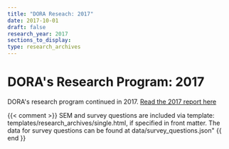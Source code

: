 ```yaml
---
title: "DORA Reseach: 2017"
date: 2017-10-01
draft: false
research_year: 2017
sections_to_display:
type: research_archives
---
```


# DORA's Research Program: 2017
DORA's research program continued in 2017. [Read the 2017 report here](/publications/pdf/state-of-devops-2017.pdf)

{{< comment >}}
    SEM and survey questions are included via template: templates/research_archives/single.html, if specified in front matter. The data for survey questions can be found at data/survey_questions.json"
{{ end }}